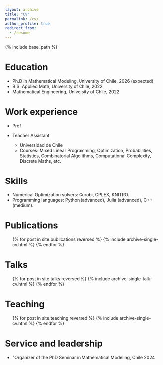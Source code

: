 ```yaml
---
layout: archive
title: "CV"
permalink: /cv/
author_profile: true
redirect_from:
  - /resume
---
```


{% include base_path %}

Education
======
* Ph.D in Mathematical Modeling, University of Chile, 2026 (expected)
* B.S. Applied Math, University of Chile, 2022
* Mathematical Engineering, University of Chile, 2022

Work experience
======

* Prof

* Teacher Assistant
  * Universidad de Chile
  * Courses: Mixed Linear Programming, Optimization, Probabilities, Statistics, Combinatorial Algorithms, Computational Complexity, Discrete Maths, etc.
  
Skills
======
* Numerical Optimization solvers: Gurobi, CPLEX, KNITRO.
* Programming languages: Python (advanced), Julia (advanced), C++ (medium).
  

Publications
======
  <ul>{% for post in site.publications reversed %}
    {% include archive-single-cv.html %}
  {% endfor %}</ul>
  
Talks
======
  <ul>{% for post in site.talks reversed %}
    {% include archive-single-talk-cv.html  %}
  {% endfor %}</ul>
  
Teaching
======
  <ul>{% for post in site.teaching reversed %}
    {% include archive-single-cv.html %}
  {% endfor %}</ul>
  
Service and leadership
======
* "Organizer of the PhD Seminar in Mathematical Modeling, Chile 2024
